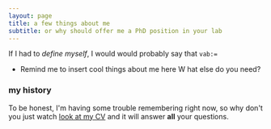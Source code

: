 ```yaml
---
layout: page
title: a few things about me
subtitle: or why should offer me a PhD position in your lab
---
```


If I had to _define myself_, I would would probably say that `vab:=`
- Remind me to insert cool things about me here
W
hat else do you need?

### my history

To be honest, I'm having some trouble remembering right now, so why don't you just watch [look at my CV](https://vabarya.github.io) and it will answer **all** your questions.

